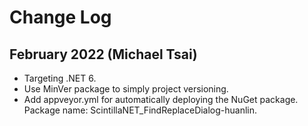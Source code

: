 # Change Log

## February 2022 (Michael Tsai)

- Targeting .NET 6.
- Use MinVer package to simply project versioning.
- Add appveyor.yml for automatically deploying the NuGet package. Package name: ScintillaNET_FindReplaceDialog-huanlin.
